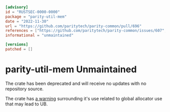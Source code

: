 ```toml
[advisory]
id = "RUSTSEC-0000-0000"
package = "parity-util-mem"
date = "2022-11-30"
url = "https://github.com/paritytech/parity-common/pull/696"
references = ["https://github.com/paritytech/parity-common/issues/607", "https://github.com/paritytech/parity-common/pull/697"]
informational = "unmaintained"

[versions]
patched = []
```
# parity-util-mem Unmaintained

The crate has been deprecated and will receive no updates with no repository source.

The crate has [a warning](https://crates.io/crates/parity-util-mem) surrounding it's use related to global allocator use that may lead to UB.
